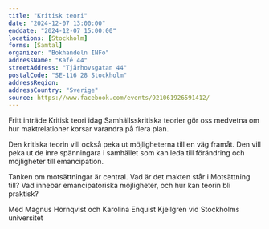```yaml
---
title: "Kritisk teori"
date: "2024-12-07 13:00:00"
enddate: "2024-12-07 15:00:00"
locations: [Stockholm]
forms: [Samtal]
organizer: "Bokhandeln INFo"
addressName: "Kafé 44"
streetAddress: "Tjärhovsgatan 44"
postalCode: "SE-116 28 Stockholm"
addressRegion:
addressCountry: "Sverige"
source: https://www.facebook.com/events/921061926591412/
---
```

Fritt inträde
Kritisk teori idag
Samhällsskritiska teorier gör oss medvetna om hur maktrelationer korsar varandra på flera plan. 

Den kritiska teorin vill också peka ut möjligheterna till en väg framåt. Den vill  peka ut de inre spänningara i samhället som kan leda till förändring och möjligheter till emancipation.

Tanken om motsättningar är central. 
Vad är det makten står i Motsättning till? 
Vad innebär emancipatoriska möjligheter, 
och hur kan teorin bli praktisk?

Med Magnus Hörnqvist och Karolina Enquist Kjellgren vid Stockholms universitet
